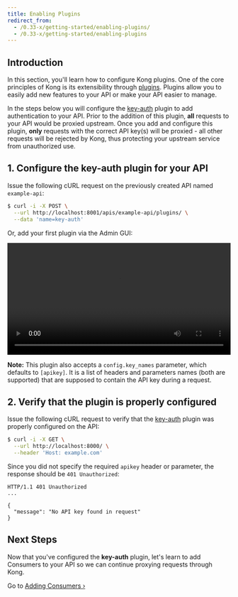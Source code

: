 ```yaml
---
title: Enabling Plugins
redirect_from:
  - /0.33-x/getting-started/enabling-plugins/
  - /0.33-x/getting-started/enabling-plugins
---
```


## Introduction

In this section, you'll learn how to configure Kong plugins. One of the core
principles of Kong is its extensibility through [plugins][plugins]. Plugins
allow you to easily add new features to your API or make your API easier to
manage.

In the steps below you will configure the [key-auth][key-auth] plugin to add
authentication to your API. Prior to the addition of this plugin, **all**
requests to your API would be proxied upstream. Once you add and configure this
plugin, **only** requests with the correct API key(s) will be proxied - all
other requests will be rejected by Kong, thus protecting your upstream service
from unauthorized use.

## 1. Configure the key-auth plugin for your API

Issue the following cURL request on the previously created API named
`example-api`:

```bash
$ curl -i -X POST \
  --url http://localhost:8001/apis/example-api/plugins/ \
  --data 'name=key-auth'
```

Or, add your first plugin via the Admin GUI:

<video width="100%" autoplay loop controls>
 <source src="https://konghq.com/wp-content/uploads/2018/07/create-keyauth-plugin-ee-0.33.mp4" type="video/mp4">
 Your browser does not support the video tag.
</video>

**Note:** This plugin also accepts a `config.key_names` parameter, which
defaults to `[apikey]`. It is a list of headers and parameters names (both
are supported) that are supposed to contain the API key during a request.

## 2. Verify that the plugin is properly configured

Issue the following cURL request to verify that the [key-auth][key-auth]
plugin was properly configured on the API:

```bash
$ curl -i -X GET \
  --url http://localhost:8000/ \
  --header 'Host: example.com'
```

Since you did not specify the required `apikey` header or parameter, the
response should be `401 Unauthorized`:

```http
HTTP/1.1 401 Unauthorized
...

{
  "message": "No API key found in request"
}
```

## Next Steps

Now that you've configured the **key-auth** plugin, let's learn to add
Consumers to your API so we can continue proxying requests through Kong.

Go to [Adding Consumers &rsaquo;][adding-consumers]

[key-auth]: /plugins/key-authentication
[plugins]: /plugins
[adding-consumers]: /enterprise/{{page.kong_version}}/getting-started/adding-consumers
